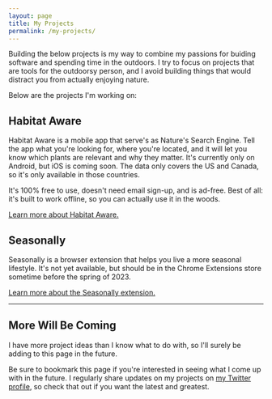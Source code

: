 ```yaml
---
layout: page
title: My Projects
permalink: /my-projects/
---
```


Building the below projects is my way to combine my passions for buiding software and spending time in the outdoors. I try to focus on projects that are tools for the outdoorsy person, and I avoid building things that would distract you from actually enjoying nature.

Below are the projects I'm working on:

## Habitat Aware

Habitat Aware is a mobile app that serve's as Nature's Search Engine. Tell the app what you're looking for, where you're located, and it will let you know which plants are relevant and why they matter. It's currently only on Android, but iOS is coming soon. The data only covers the US and Canada, so it's only available in those countries.

It's 100% free to use, doesn't need email sign-up, and is ad-free. Best of all: it's built to work offline, so you can actually use it in the woods.

[Learn more about Habitat Aware.](https://www.habitataware.com)

## Seasonally

Seasonally is a browser extension that helps you live a more seasonal lifestyle. It's not yet available, but should be in the Chrome Extensions store sometime before the spring of 2023.

[Learn more about the Seasonally extension.](https://seasonally.app)

***

## More Will Be Coming

I have more project ideas than I know what to do with, so I'll surely be adding to this page in the future.

Be sure to bookmark this page if you're interested in seeing what I come up with in the future. I regularly share updates on my projects on [my Twitter profile](https://twitter.com/DrewMeulemans), so check that out if you want the latest and greatest.
